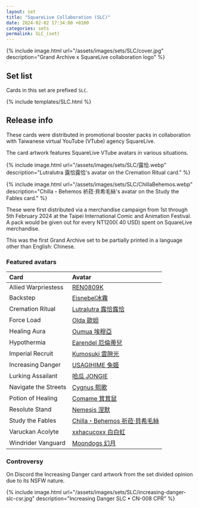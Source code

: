 ```yaml
---
layout: set
title: "SquareLive Collaboration (SLC)"
date: 2024-02-02 17:34:00 +0100
categories: sets
permalink: SLC_(set)
---
```

{% include image.html url="/assets/images/sets/SLC/cover.jpg" description="Grand Archive x SquareLive collaboration logo" %}

## Set list

Cards in this set are prefixed `SLC`.

{% include templates/SLC.html %}

## Release info

These cards were distributed in promotional booster packs in collaboration with Taiwanese virtual YouTube (VTube) agency SquareLive.

The card artwork features SquareLive VTube avatars in various situations.

{% include image.html url="/assets/images/sets/SLC/露恰.webp" description="Lutralutra 露恰露恰's avatar on the Cremation Ritual card." %}

{% include image.html url="/assets/images/sets/SLC/ChillaBehemos.webp" description="Chilla・Behemos 祈菈‧貝希毛絲's avatar on the Study the Fables card." %}

These were first distributed via a merchandise campaign from 1st through 5th February 2024 at the Taipei International Comic and Animation Festival. A pack would be given out for every NT$1200 (~$40 USD) spent on SquareLive merchandise.

This was the first Grand Archive set to be partially printed in a language other than English: Chinese.

### Featured avatars

Card | Avatar
:-- | :--
Allied Warpriestess | [REN0809K](https://www.twitch.tv/ren0809k)
Backstep | [Eisnebel冰霧](https://www.youtube.com/@Eisnebel_Celestial)
Cremation Ritual | [Lutralutra 露恰露恰](https://www.youtube.com/@Lutra_rescute)
Force Load | [Olda 歐妲](https://www.youtube.com/@OldaMonstar)
Healing Aura | [Oumua 埃穆亞](https://www.youtube.com/@OumuaXDFP)
Hypothermia | [Earendel 厄倫蒂兒](https://www.youtube.com/@EarendelXDFP)
Imperial Recruit | [Kumosuki 雲隙光](https://www.youtube.com/@Kumosuki_Celestial)
Increasing Danger | [USAGIHIME 兔姬](https://www.youtube.com/@UsagiHime777)
Lurking Assailant | [哈瓜 JONGIE](https://www.twitch.tv/jongie)
Navigate the Streets | [Cygnus 熙歌](https://www.youtube.com/@CygnusXDFP)
Potion of Healing | [Comame 茸茸鼠](https://www.youtube.com/@mochikomame/)
Resolute Stand | [Nemesis 涅默](https://www.youtube.com/@NemesisXDFP)
Study the Fables | [Chilla・Behemos 祈菈‧貝希毛絲](https://www.youtube.com/@STORIANarrator)
Varuckan Acolyte | [xxhacucoxx 白白虹](https://www.youtube.com/@xxhacucoxx_Celestial)
Windrider Vanguard | [Moondogs 幻月](https://www.youtube.com/@Moondogs_Celestial)

### Controversy

On Discord the Increasing Danger card artwork from the set divided opinion due to its NSFW nature.

{% include image.html url="/assets/images/sets/SLC/increasing-danger-slc-csr.jpg" description="Increasing Danger SLC • CN-008 CPR" %}